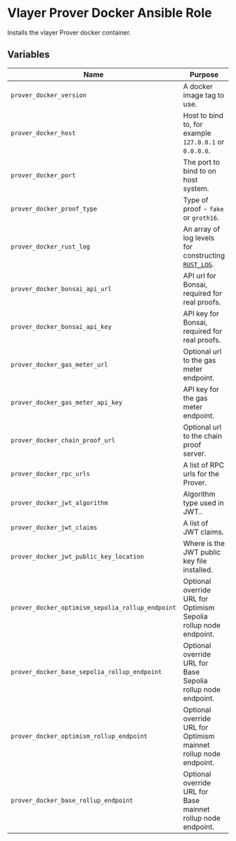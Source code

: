 # Vlayer Prover Docker Ansible Role

Installs the vlayer Prover docker container.

## Variables

| Name | Purpose |
| --- | --- |
| `prover_docker_version` | A docker image tag to use. |
| `prover_docker_host` | Host to bind to, for example `127.0.0.1` or `0.0.0.0`. |
| `prover_docker_port` | The port to bind to on host system. |
| `prover_docker_proof_type` | Type of proof - `fake` or `groth16`. |
| `prover_docker_rust_log` | An array of log levels for constructing [`RUST_LOG`](https://rust-lang-nursery.github.io/rust-cookbook/development_tools/debugging/config_log.html). |
| `prover_docker_bonsai_api_url` | API url for Bonsai, required for real proofs. |
| `prover_docker_bonsai_api_key` | API key for Bonsai, required for real proofs. |
| `prover_docker_gas_meter_url` | Optional url to the gas meter endpoint. |
| `prover_docker_gas_meter_api_key` | API key for the gas meter endpoint. |
| `prover_docker_chain_proof_url` | Optional url to the chain proof server. |
| `prover_docker_rpc_urls` | A list of RPC urls for the Prover. |
| `prover_docker_jwt_algorithm` | Algorithm type used in JWT.. |
| `prover_docker_jwt_claims` | A list of JWT claims. |
| `prover_docker_jwt_public_key_location` | Where is the JWT public key file installed. |
| `prover_docker_optimism_sepolia_rollup_endpoint` | Optional override URL for Optimism Sepolia rollup node endpoint. |
| `prover_docker_base_sepolia_rollup_endpoint` | Optional override URL for Base Sepolia rollup node endpoint. |
| `prover_docker_optimism_rollup_endpoint` | Optional override URL for Optimism mainnet rollup node endpoint. |
| `prover_docker_base_rollup_endpoint` | Optional override URL for Base mainnet rollup node endpoint. |
